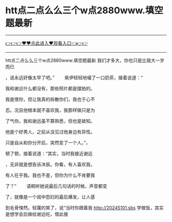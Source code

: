 # htt点二点么么三个w点2880www.填空题最新

<hr/><a href="https://github.com/sikiuc/genj/issues/1">👉👉👉♥♥点此进入♥观看入口👈👉👉</a><hr/>

htt点二点么么三个w点2880www.填空题最新
我们才多大，你也只是比我大一岁而已

，说永远好像太早了吧。”
　　紫伊轻轻地嘬了一口奶茶，接着说道：“

我和谢远什么都没有，那些照片都是摆拍的。

我是恨你，但让我真的拆散你们，我也于心不

忍。况且他根本就不喜欢我，我那样做只是为

了气你。我和谢远虽不算熟悉，但也是故知。

他是个好男人，之前从没见过他身边有异性。

只是自从和你分开后，突然变了一个人。”，

顿了顿，接着说道：“其实，当时我接近谢远

，无非就是想告诉沐辰。你看，有人喜欢我，

有人在乎我。我也不差，但你为什么不肯要我

了？”
　　语桐听她说最后几句话的时候，声音都变

了，就像是一个闺中怨妇的最后爆发，让人感

到毛骨悚然。轻蔑的笑了，说“当时你跟着我
http://20245101.sbs
学做饭，其实是想学会后做给谢远吃，借此接
